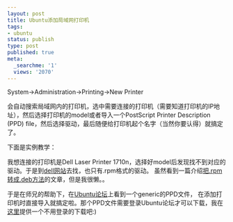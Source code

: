 ```yaml
---
layout: post
title: Ubuntu添加局域网打印机
tags:
- ubuntu
status: publish
type: post
published: true
meta:
  _searchme: '1'
  views: '2070'
---
```

System-&gt;Administration-&gt;Printing-&gt;New Printer

会自动搜索局域网内的打印机，选中需要连接的打印机（需要知道打印机的IP地址），然后选择打印机的model或者导入一个PostScript Printer Description (PPD) file，然后选择驱动，最后随便给打印机起个名字（当然你要认得）就搞定了。

下面是实例教学：

我想连接的打印机是Dell Laser Printer 1710n，选择好model后发现找不到对应的驱动。于是到<a href="http://support.euro.dell.com/support/downloads/driverslist.aspx?os=LIN4&amp;osl=EN&amp;catid=-1&amp;impid=-1&amp;servicetag=&amp;SystemID=PRN_LSR_1710N&amp;hidos=LE30&amp;hidlang=en" target="_blank">dell网站</a>去找，也只有.rpm格式的驱动。 虽然看到一篇介绍<a href="http://ubuntu.wordpress.com/2005/09/23/installing-using-an-rpm-file/" target="_blank">把.rpm转成.deb方法</a>的文章，但是我很懒。。

于是在师兄的帮助下，在<a href="http://ubuntuforums.org/showthread.php?t=107028&amp;highlight=dell+1710" target="_blank">Ubuntu论坛</a>上看到一个generic的PPD文件， 在添加打印机时直接导入就搞定啦。那个PPD文件需要登录Ubuntu论坛才可以下载，我在<a href="ftp://ftp.azpala.com/backup/printerPPD/dkaay1p1.ppd.gz">这里</a>提供一个不用登录的下载吧:)

